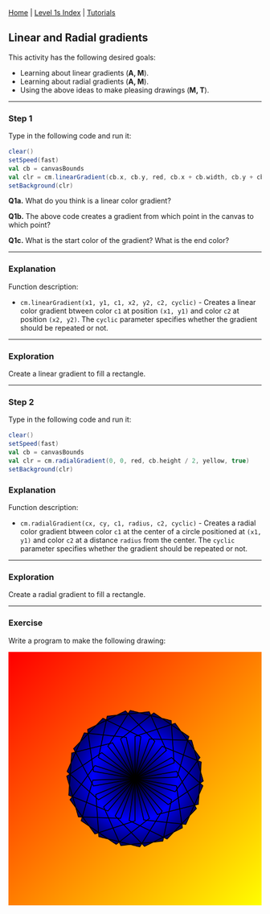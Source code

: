 <div class="nav">
  <a href="../../index.html">Home</a> | <a href="index.html">Level 1s Index</a> | <a href="../../tutorials-index.html">Tutorials</a>
</div>

## Linear and Radial gradients

This activity has the following desired goals:
* Learning about linear gradients (**A, M**).
* Learning about radial gradients (**A, M**).
* Using the above ideas to make pleasing drawings (**M, T**).

---

### Step 1

Type in the following code and run it:

```scala
clear()
setSpeed(fast)
val cb = canvasBounds
val clr = cm.linearGradient(cb.x, cb.y, red, cb.x + cb.width, cb.y + cb.height, yellow, true)
setBackground(clr)
```

**Q1a.** What do you think is a linear color gradient?

**Q1b.** The above code creates a gradient from which point in the canvas to which point?

**Q1c.** What is the start color of the gradient? What is the end color?

---

### Explanation

Function description:

* `cm.linearGradient(x1, y1, c1, x2, y2, c2, cyclic)` - Creates a linear color gradient btween color `c1` at position `(x1, y1)` and color `c2` at position `(x2, y2)`. The `cyclic` parameter specifies whether the gradient should be repeated or not.

---

### Exploration

Create a linear gradient to fill a rectangle.

---

### Step 2

Type in the following code and run it:

```scala
clear()
setSpeed(fast)
val cb = canvasBounds
val clr = cm.radialGradient(0, 0, red, cb.height / 2, yellow, true)
setBackground(clr)
```

### Explanation

Function description:

* `cm.radialGradient(cx, cy, c1, radius, c2, cyclic)` - Creates a radial color gradient btween color `c1` at the center of a circle positioned at `(x1, y1)` and color `c2` at a distance `radius` from the center. The `cyclic` parameter specifies whether the gradient should be repeated or not.

---

### Exploration

Create a radial gradient to fill a rectangle.

---

### Exercise

Write a program to make the following drawing:

![exercise](linear-radial-gradient-exercise.png)



